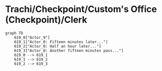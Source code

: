 # Trachi/Checkpoint/Custom's Office (Checkpoint)/Clerk


```mermaid
graph TD
    619_0["Actor_9"]
    619_1["Actor_0: Fifteen minutes later..."]
    619_2["Actor_0: Half an hour later..."]
    619_3["Actor_0: Another fifteen minutes pass..."]
    619_0 --> 619_1
    619_1 --> 619_2
    619_2 --> 619_3
```